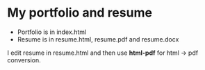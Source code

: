 # My portfolio and resume

- Portfolio is in index.html
- Resume is in resume.html, resume.pdf and resume.docx

I edit resume in resume.html and then use **html-pdf** for html -> pdf conversion.
